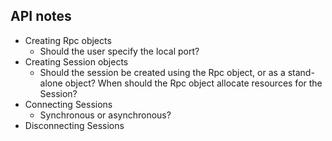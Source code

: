 ## API notes
 * Creating Rpc objects
   * Should the user specify the local port?
 * Creating Session objects
   * Should the session be created using the Rpc object, or as a stand-alone
     object? When should the Rpc object allocate resources for the Session?
 * Connecting Sessions
   * Synchronous or asynchronous?
 * Disconnecting Sessions
